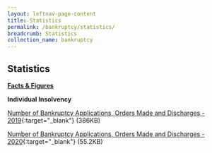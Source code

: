 ```yaml
---
layout: leftnav-page-content
title: Statistics
permalink: /bankruptcy/statistics/
breadcrumb: Statistics
collection_name: bankruptcy
---
```


Statistics
---

<u><b>Facts & Figures</b></u>

**Individual Insolvency**

[Number of Bankruptcy Applications, Orders Made and Discharges - 2019](/files/NumberofBankruptcyApplicationsOrdersMadeandDischarges(December19).pdf/){:target="_blank"} (386KB)

[Number of Bankruptcy Applications, Orders Made and Discharges - 2020](/files/NumberofBankruptcyApplicationsOrdersMadeandDischarges(Apr2020).pdf/){:target="_blank"} (55.2KB)

